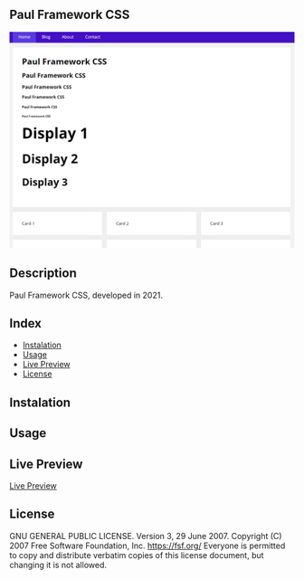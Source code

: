 ## Paul Framework CSS

![Paul Framework CSS](./screenshot.png)

## Description

Paul Framework CSS, developed in 2021.

## Index

- [Instalation](#instalation)
- [Usage](#usage)
- [Live Preview](#live-preview)
- [License](#license)

## Instalation

## Usage

## Live Preview

[Live Preview](https://66eafac67e08fb4c48649653--neon-rolypoly-d3e6c3.netlify.app/)

## License

GNU GENERAL PUBLIC LICENSE. Version 3, 29 June 2007. Copyright (C) 2007 Free Software Foundation, Inc. <https://fsf.org/> Everyone is permitted to copy and distribute verbatim copies of this license document, but changing it is not allowed.
